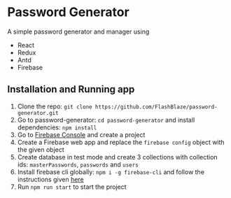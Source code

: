 # Password Generator

A simple password generator and manager using

- React
- Redux
- Antd
- Firebase

## Installation and Running app

1. Clone the repo: `git clone https://github.com/FlashBlaze/password-generator.git`
2. Go to password-generator: `cd password-generator` and install dependencies: `npm install`
3. Go to [Firebase Console](https://console.firebase.google.com) and create a project
4. Create a Firebase web app and replace the `firebase config` object with the given object
5. Create database in test mode and create 3 collections with collection ids: `masterPasswords`, `passwords` and `users`
6. Install firebase cli globally: `npm i -g firebase-cli` and follow the instructions given [here](https://firebase.google.com/docs/hosting/quickstart)
7. Run `npm run start` to start the project
